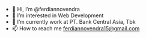 - 👋 Hi, I’m @ferdiannovendra
- 👀 I’m interested in Web Development
- 🌱 I’m currently work at PT. Bank Central Asia, Tbk 
- 📫 How to reach me ferdiannovendra15@gmail.com


